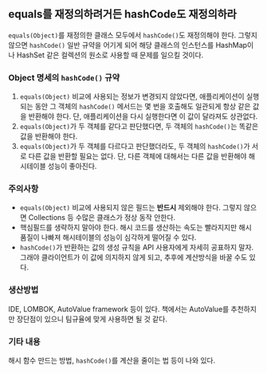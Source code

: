 ## equals를 재정의하려거든 hashCode도 재정의하라
`equals(Object)`를 재정의한 클래스 모두에서 `hashCode()`도 재정의해야 한다. 그렇지 않으면 `hashCode()` 일반 규약을 어기게 되어 해당 클래스의 인스턴스를 HashMap이나 HashSet 같은 컬렉션의 원소로 사용할 때 문제를 일으킬 것이다.  
### Object 명세의 `hashCode()` 규약  
1. `equals(Object)` 비교에 사용되는 정보가 변경되지 않았다면, 애플리케이션이 실행되는 동안 그 객체의 `hashCode()` 메서드는 몇 번을 호출해도 일관되게 항상 같은 값을 반환해야 한다. 단, 애플리케이션을 다시 실행한다면 이 값이 달라져도 상관없다.  
2. `equals(Object)`가 두 객체를 같다고 판단했다면, 두 객체의 `hashCode()`는 똑같은 값을 반환해야 한다.  
3. `equals(Object)`가 두 객체를 다르다고 판단했더라도, 두 객체의 `hashCode()`가 서로 다른 값을 반환할 필요는 없다. 단, 다른 객체에 대해서는 다른 값을 반환해야 해시테이블 성능이 좋아진다.    

### 주의사항
- `equals(Object)` 비교에 사용되지 않은 필드는 **반드시** 제외해야 한다. 그렇지 않으면 Collections 등 수많은 클래스가 정상 동작 안한다.
- 핵심필드를 생략하지 말아야 한다. 해시 코드를 생산하는 속도는 빨라지지만 해시 품질이 나빠져 해시테이블의 성능이 심각하게 떨어질 수 있다.
- `hashCode()`가 반환하는 값의 생성 규칙을 API 사용자에게 자세히 공표하지 말자. 그래야 클라이언트가 이 값에 의지하지 않게 되고, 추후에 계산방식을 바꿀 수도 있다.

### 생산방법
IDE, LOMBOK, AutoValue framework 등이 있다. 책에서는 AutoValue를 추천하지만 장단점이 있으니 팀규율에 맞게 사용하면 될 것 같다.

### 기타 내용
해시 함수 만드는 방법, `hashCode()`를 계산을 줄이는 법 등이 나와 있다.  